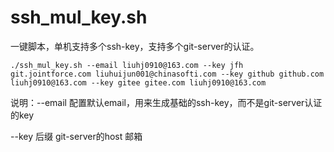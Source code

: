 # ssh_mul_key.sh
一键脚本，单机支持多个ssh-key，支持多个git-server的认证。

```shell
./ssh_mul_key.sh --email liuhj0910@163.com --key jfh git.jointforce.com liuhuijun001@chinasofti.com --key github github.com liuhj0910@163.com --key gitee gitee.com liuhj0910@163.com
```

说明：--email 配置默认email，用来生成基础的ssh-key，而不是git-server认证的key

--key 后缀 git-server的host 邮箱
